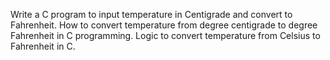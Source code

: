 Write a C program to input temperature in Centigrade and convert to Fahrenheit.
How to convert temperature from degree centigrade to degree Fahrenheit in C programming.
Logic to convert temperature from Celsius to Fahrenheit in C.
